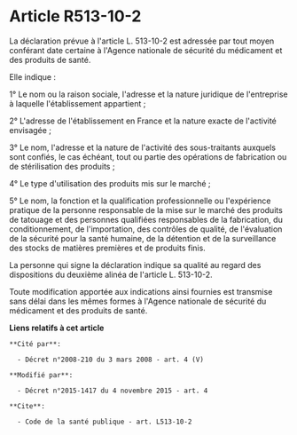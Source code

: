 # Article R513-10-2

La déclaration prévue à l'article  L. 513-10-2 est adressée par tout moyen conférant date certaine  à l'Agence nationale de
sécurité du médicament et des produits de santé. 

Elle indique : 

1° Le nom ou la raison sociale, l'adresse et la nature juridique de l'entreprise à laquelle l'établissement appartient ; 

2° L'adresse de l'établissement en France et la nature exacte de l'activité envisagée ; 

3° Le nom, l'adresse et la nature de l'activité des sous-traitants auxquels sont confiés, le cas échéant, tout ou partie des
opérations de fabrication ou de stérilisation des produits ; 

4° Le type d'utilisation des produits mis sur le marché ; 

5° Le nom, la fonction et la qualification professionnelle ou l'expérience pratique de la personne responsable de la mise sur
le marché des produits de tatouage et des personnes qualifiées responsables de la fabrication, du conditionnement, de
l'importation, des contrôles de qualité, de l'évaluation de la sécurité pour la santé humaine, de la détention et de la
surveillance des stocks de matières premières et de produits finis. 

La personne qui signe la déclaration indique sa qualité au regard des dispositions du deuxième alinéa de l'article L.
513-10-2. 

Toute modification apportée aux indications ainsi fournies est transmise sans délai dans les mêmes formes à l'Agence
nationale de sécurité du médicament et des produits de santé.

**Liens relatifs à cet article**

	**Cité par**:

	  - Décret n°2008-210 du 3 mars 2008 - art. 4 (V)

	**Modifié par**:

	  - Décret n°2015-1417 du 4 novembre 2015 - art. 4

	**Cite**:

	  - Code de la santé publique - art. L513-10-2
